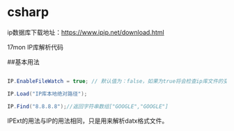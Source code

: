 csharp
====

ip数据库下载地址：https://www.ipip.net/download.html

17mon IP库解析代码

##基本用法
```csharp

IP.EnableFileWatch = true; // 默认值为：false，如果为true将会检查ip库文件的变化自动reload数据

IP.Load("IP库本地绝对路径");

IP.Find("8.8.8.8");//返回字符串数组["GOOGLE","GOOGLE"]

```

IPExt的用法与IP的用法相同，只是用来解析datx格式文件。
